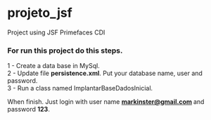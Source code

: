 # projeto_jsf
Project using JSF Primefaces CDI

<h3>For run this project do this steps.</h3>

1 - Create a data base in MySql. <br />
2 - Update file <b>persistence.xml</b>. Put your database name, user and password. <br />
3 - Run a class named ImplantarBaseDadosInicial. <br />

When finish. Just login with user name <b>markinster@gmail.com </b> and password <b>123</b>.
